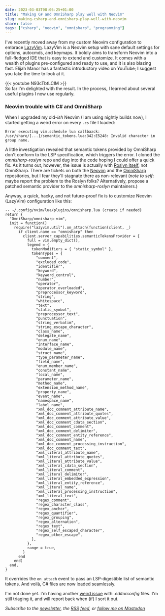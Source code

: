 ```yaml
---
date: 2023-03-03T08:05:25+01:00
title: "Making C# and OmniSharp play well with Neovim"
slug: making-csharp-and-omnisharp-play-well-with-neovim
share: false
tags: ["csharp", "neovim", "omnisharp", "programming"]
---
```

I've recently moved away from my custom Neovim configuration to embrace [LazyVim][1]. LazyVim is a Neovim setup with sane
default settings for options, autocmds, and keymaps. It boldly aims to transform Neovim into a full-fledged IDE that is
easy to extend and customize. It comes with a wealth of plugins pre-configured and ready to use, and it is also blazing
fast. Elijah Manor has a fantastic introductory video on YouTube; I suggest you take the time to look at it.

{{< youtube N93cTbtLCIM >}}
<br/>
So far I'm delighted with the result. In the process, I learned about several useful plugins I now use regularly.

### Neovim trouble with C# and OmniSharp
When I upgraded my old-*ish* Neovim (I am using nightly builds now), I started getting a weird error on every `.cs` file
I loaded: 

````
Error executing vim.schedule lua callbaack: /usr/share/[...]/semantic_tokens.lua:342:E5248: Invalid character in group name.
````

A little investigation revealed that semantic tokens provided by
OmniSharp don't conform to the LSP specification, which triggers the error. I cloned the *omnisharp-roslyn* repo and dug
into the code hoping I could offer a quick fix. As it turns out, however, the issue is actually with [Roslyn
itself][4], not OmniSharp. There are tickets on both the [Neovim][2] and the [OmniSharp][3] repositories, but I fear
they'll stagnate there as non-relevant (*note to self*: maybe report the problem to the Roslyn folks? Alternatively,
propose a patched semantic provider to the *omnisharp-roslyn* maintainers.) 

Anyway, a quick, hacky, and not future-proof fix is to customize Neovim (LazyVim) configuration like this:

```
-- ~/.config/nvim/lua/plugins/omnisharp.lua (create if needed)
return {
  "OmniSharp/omnisharp-vim",
  init = function()
    require("lazyvim.util").on_attach(function(client, _)
      if client.name == "omnisharp" then
        client.server_capabilities.semanticTokensProvider = {
          full = vim.empty_dict(),
          legend = {
            tokenModifiers = { "static_symbol" },
            tokenTypes = {
              "comment",
              "excluded_code",
              "identifier",
              "keyword",
              "keyword_control",
              "number",
              "operator",
              "operator_overloaded",
              "preprocessor_keyword",
              "string",
              "whitespace",
              "text",
              "static_symbol",
              "preprocessor_text",
              "punctuation",
              "string_verbatim",
              "string_escape_character",
              "class_name",
              "delegate_name",
              "enum_name",
              "interface_name",
              "module_name",
              "struct_name",
              "type_parameter_name",
              "field_name",
              "enum_member_name",
              "constant_name",
              "local_name",
              "parameter_name",
              "method_name",
              "extension_method_name",
              "property_name",
              "event_name",
              "namespace_name",
              "label_name",
              "xml_doc_comment_attribute_name",
              "xml_doc_comment_attribute_quotes",
              "xml_doc_comment_attribute_value",
              "xml_doc_comment_cdata_section",
              "xml_doc_comment_comment",
              "xml_doc_comment_delimiter",
              "xml_doc_comment_entity_reference",
              "xml_doc_comment_name",
              "xml_doc_comment_processing_instruction",
              "xml_doc_comment_text",
              "xml_literal_attribute_name",
              "xml_literal_attribute_quotes",
              "xml_literal_attribute_value",
              "xml_literal_cdata_section",
              "xml_literal_comment",
              "xml_literal_delimiter",
              "xml_literal_embedded_expression",
              "xml_literal_entity_reference",
              "xml_literal_name",
              "xml_literal_processing_instruction",
              "xml_literal_text",
              "regex_comment",
              "regex_character_class",
              "regex_anchor",
              "regex_quantifier",
              "regex_grouping",
              "regex_alternation",
              "regex_text",
              "regex_self_escaped_character",
              "regex_other_escape",
            },
          },
          range = true,
        }
      end
    end)
  end,
}

```

It overrides the `on_attach` event to pass an LSP-digestible list of semantic tokens. And voilà, C# files are now loaded seamlessly.

I'm not done yet. I'm having another [weird issue][5] with *.editorconfig* files. I'm still triaging it, and will report back when (if) I sort it out.

*Subscribe to the [newsletter][nl], the [RSS feed][rss], or [follow me on Mastodon][m]*

 [1]: https://www.lazyvim.org/
 [2]: https://github.com/neovim/neovim/issues/21391
 [3]: https://github.com/OmniSharp/omnisharp-roslyn/issues/2483
 [4]: https://github.com/dotnet/roslyn/blob/3cca4fdc3b125995bfd32b3a02b5d5c2d2b82504/src/Workspaces/Core/Portable/Classification/ClassificationTypeNames.cs#L97
 [5]: https://github.com/OmniSharp/omnisharp-roslyn/issues/2510
 [rss]: https://nicolaiarocci.com/index.xml
 [m]: https://fosstodon.org/@nicola
 [nl]: https://nicolaiarocci.substack.com
